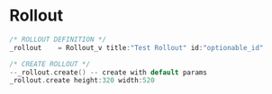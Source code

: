 # Rollout  
``` objectivec
/* ROLLOUT DEFINITION */_rollout	= Rollout_v title:"Test Rollout" id:"optionable_id"/* CREATE ROLLOUT */--_rollout.create()	-- create with default params_rollout.create height:320 width:520
```    